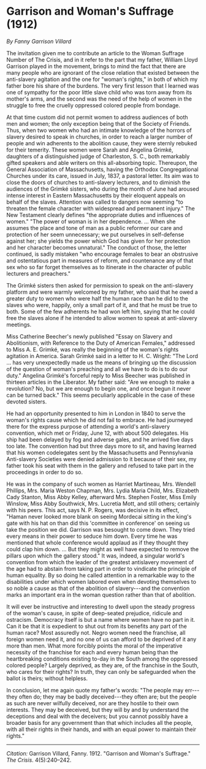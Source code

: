 <!--
title:   Garrison and Woman's Suffrage
author:  Garrison Villard, Fanny
journal: The Crisis
year:    1912
volume:  4
issue:   5
pages:   240-242
-->
# Garrison and Woman's Suffrage (1912)

*By Fanny Garrison Villard*

The invitation given me to contribute an article to the Woman Suffrage Number of <span class = "small-caps">The Crisis</span>, and in it refer to the part that my father, William Lloyd Garrison played in the movement, brings to mind the fact that there are many people who are ignorant of the close relation that existed between the anti-slavery agitation and the one for "woman's rights," in both of which my father bore his share of the burdens. The very first lesson that I learned was one of sympathy for the poor little slave child who was torn away from its mother's arms, and the second was the need of the help of women in the struggle to free the cruelly oppressed colored people from bondage.

At that time custom did not permit women to address audiences of both men and women; the only exception being that of the Society of Friends. Thus, when two women who had an intimate knowledge of the horrors of slavery desired to speak in churches, in order to reach a larger number of people and win adherents to the abolition cause, they were sternly rebuked for their temerity. These women were Sarah and Angelina Grimké, daughters of a distinguished judge of Charleston, S. C., both remarkably gifted speakers and able writers on this all-absorbing topic. Thereupon, the General Association of Massachusetts, having the Orthodox Congregational Churches under its care, issued in July, 1837, a pastoral letter. Its aim was to close the doors of churches to anti-slavery lecturers, and to diminish the audiences of the Grimké sisters, who during the month of June had aroused intense interest in Eastern Massachusetts by their eloquent appeals on behalf of the slaves. Attention was called to dangers now seeming "to threaten the female character with widespread and permanent injury." The New Testament clearly defines "the appropriate duties and influences of women." "The power of woman is in her dependence. … When she assumes the place and tone of man as a public reformer our care and protection of her seem unnecessary; we put ourselves in self-defense against her; she yields the power which God has given for her protection and her character becomes unnatural." The conduct of those, the letter continued, is sadly mistaken "who encourage females to bear an obstrusive and ostentatious part in measures of reform, and countenance any of that sex who so far forget themselves as to itinerate in the character of public lecturers and preachers."

The Grimké sisters then asked for permission to speak on the anti-slavery platform and were warmly welcomed by my father, who said that he owed a greater duty to women who were half the human race than he did to the slaves who were, happily, only a small part of it, and that he must be true to both. Some of the few adherents he had won left him, saying that he could free the slaves alone if he intended to allow women to speak at anti-slavery meetings.

Miss Catherine Beecher's newly published "Essay on Slavery and Abolitionism, with Reference to the Duty of American Females," addressed to Miss A. E. Grimké, was really the beginning of the woman's rights agitation in America. Sarah Grimké said in a letter to H. C. Wright: "The Lord … has very unexpectedly made us the means of bringing up the discussion of the question of woman's preaching and all we have to do is to do our duty." Angelina Grimké's forceful reply to Miss Beecher was published in thirteen articles in the Liberator. My father said: "Are we enough to make a revolution? No, but we are enough to begin one, and once begun it never can be turned back." This seems peculiarly applicable in the case of these devoted sisters.

He had an opportunity presented to him in London in 1840 to serve the woman's rights cause which he did not fail to embrace. He had journeyed there for the express purpose of attending a world's anti-slavery convention, which met or Friday, June 12, with about 500 delegates. His ship had been delayed by fog and adverse gales, and he arrived five days too late. The convention had but three days more to sit, and having learned that his women codelegates sent by the Massachusetts and Pennsylvania Anti-slavery Societies were denied admission to it because of their sex, my father took his seat with them in the gallery and refused to take part in the proceedings in order to do so.

He was in the company of such women as Harriet Martineau, Mrs. Wendell Phillips, Mrs. Maria Weston Chapman, Mrs. Lydia Maria Child, Mrs. Elizabeth Cady Stanton, Miss Abby Kelley, afterward Mrs. Stephen Foster, Miss Emily Winslow, Miss Abby Southwick, Mrs. Lucretia Mott, and still others; certainly with his peers. This act, says N. P. Rogers, was decisive in its effect, "Haman never looked more blank on seeing Mordecai sitting in the king's gate with his hat on than did this 'committee in conference' on seeing us take the position we did. Garrison was besought to come down. They tried every means in their power to seduce him down. Every time he was mentioned that whole conference would applaud as if they thought they could clap him down. … But they might as well have expected to remove the pillars upon which the gallery stood." It was, indeed, a singular world's convention from which the leader of the greatest antislavery movement of the age had to abstain from taking part in order to vindicate the principle of human equality. By so doing he called attention in a remarkable way to the disabilities under which women labored even when devoting themselves to so noble a cause as that of the abolition of slavery---and the convention marks an important era in the woman question rather than that of abolition.

It will ever be instructive and interesting to dwell upon the steady progress of the woman's cause, in spite of deep-seated prejudice, ridicule and ostracism. Democracy itself is but a name where women have no part in it. Can it be that it is expedient to shut out from its benefits any part of the human race? Most assuredly not. Negro women need the franchise, all foreign women need it, and no one of us can afford to be deprived of it any more than men. What more forcibly points the moral of the imperative necessity of the franchise for each and every human being than the heartbreaking conditions existing to-day in the South among the oppressed colored people? Largely deprived, as they are, of the franchise in the South, who cares for their rights? In truth, they can only be safeguarded when the ballot is theirs; without helpless.

In conclusion, let me again quote my father's words: "The people may err---they often do; they may be badly deceived---they often are; but the people as such are never wilfully deceived, nor are they hostile to their own interests. They may be deceived, but they will by and by understand the deceptions and deal with the deceivers; but you cannot possibly have a broader basis for any government than that which includes all the people, with all their rights in their hands, and with an equal power to maintain their rights."

_________________
*Citation:* Garrison Villard, Fanny. 1912. "Garrison and Woman's Suffrage." *The Crisis*. 4(5):240&ndash;242.